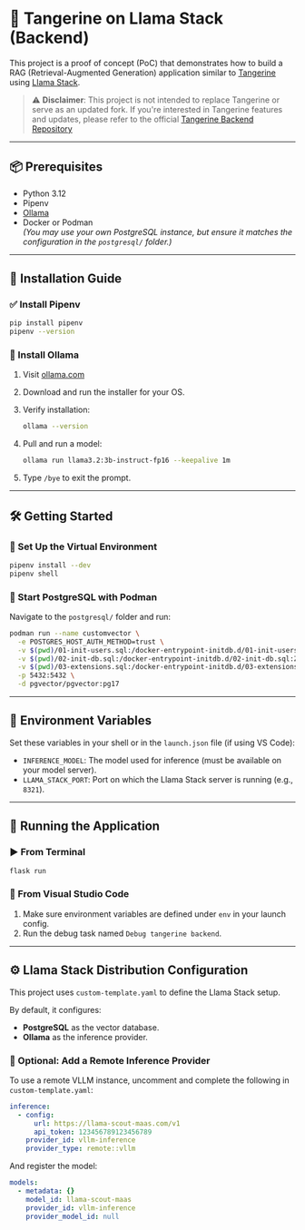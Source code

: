 # 🍊 Tangerine on Llama Stack (Backend) <!-- omit from toc -->

This project is a proof of concept (PoC) that demonstrates how to build a RAG (Retrieval-Augmented Generation) application similar to [Tangerine](https://github.com/RedHatInsights/tangerine-backend) using [Llama Stack](https://llama-stack.readthedocs.io/).

> ⚠️ **Disclaimer**: This project is not intended to replace Tangerine or serve as an updated fork. If you're interested in Tangerine features and updates, please refer to the official [Tangerine Backend Repository](https://github.com/RedHatInsights/tangerine-backend)

---

## 📦 Prerequisites

- Python 3.12
- Pipenv
- [Ollama](https://ollama.com/)
- Docker or Podman  
  _(You may use your own PostgreSQL instance, but ensure it matches the configuration in the `postgresql/` folder.)_

---

## 🚀 Installation Guide

### ✅ Install Pipenv

```bash
pip install pipenv
pipenv --version
```

### 🧠 Install Ollama

1. Visit [ollama.com](https://ollama.com/)
2. Download and run the installer for your OS.
3. Verify installation:

    ```bash
    ollama --version
    ```

4. Pull and run a model:

    ```bash
    ollama run llama3.2:3b-instruct-fp16 --keepalive 1m
    ```

5. Type `/bye` to exit the prompt.

---

## 🛠️ Getting Started

### 📁 Set Up the Virtual Environment

```bash
pipenv install --dev
pipenv shell
```

### 🐘 Start PostgreSQL with Podman

Navigate to the `postgresql/` folder and run:

```bash
podman run --name customvector \
  -e POSTGRES_HOST_AUTH_METHOD=trust \
  -v $(pwd)/01-init-users.sql:/docker-entrypoint-initdb.d/01-init-users.sql:Z \
  -v $(pwd)/02-init-db.sql:/docker-entrypoint-initdb.d/02-init-db.sql:Z \
  -v $(pwd)/03-extensions.sql:/docker-entrypoint-initdb.d/03-extensions.sql:Z \
  -p 5432:5432 \
  -d pgvector/pgvector:pg17
```

---

## 🔧 Environment Variables

Set these variables in your shell or in the `launch.json` file (if using VS Code):

- `INFERENCE_MODEL`: The model used for inference (must be available on your model server).
- `LLAMA_STACK_PORT`: Port on which the Llama Stack server is running (e.g., `8321`).

---

## 🧪 Running the Application

### ▶️ From Terminal

```bash
flask run
```

### 🐞 From Visual Studio Code

1. Make sure environment variables are defined under `env` in your launch config.
2. Run the debug task named `Debug tangerine backend`.

---

## ⚙️ Llama Stack Distribution Configuration

This project uses `custom-template.yaml` to define the Llama Stack setup.

By default, it configures:
- **PostgreSQL** as the vector database.
- **Ollama** as the inference provider.

### 🧩 Optional: Add a Remote Inference Provider

To use a remote VLLM instance, uncomment and complete the following in `custom-template.yaml`:

```yaml
inference:
  - config:
      url: https://llama-scout-maas.com/v1
      api_token: 123456789123456789
    provider_id: vllm-inference
    provider_type: remote::vllm
```

And register the model:

```yaml
models:
  - metadata: {}
    model_id: llama-scout-maas
    provider_id: vllm-inference
    provider_model_id: null
```
